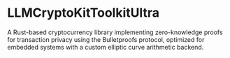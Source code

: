 # LLMCryptoKitToolkitUltra
A Rust-based cryptocurrency library implementing zero-knowledge proofs for transaction privacy using the Bulletproofs protocol, optimized for embedded systems with a custom elliptic curve arithmetic backend.
